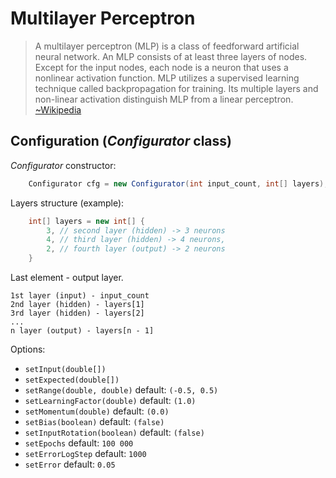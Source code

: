 
# Multilayer Perceptron
  
> A multilayer perceptron (MLP) is a class of feedforward artificial neural network. An MLP consists of at least three layers of nodes. Except for the input nodes, each node is a neuron that uses a nonlinear activation function. MLP utilizes a supervised learning technique called backpropagation for training. Its multiple layers and non-linear activation distinguish MLP from a linear perceptron. [~Wikipedia](https://en.wikipedia.org/wiki/Multilayer_perceptron)
#####
## Configuration (*Configurator* class)
*Configurator* constructor:
```java
    Configurator cfg = new Configurator(int input_count, int[] layers);
```

Layers structure (example):
```java
    int[] layers = new int[] {
	    3, // second layer (hidden) -> 3 neurons
	    4, // third layer (hidden) -> 4 neurons,
	    2, // fourth layer (output) -> 2 neurons
    }
```
Last element - output layer.

    1st layer (input) - input_count
    2nd layer (hidden) - layers[1]
    3rd layer (hidden) - layers[2]
    ...
    n layer (output) - layers[n - 1]
Options:

 - `setInput(double[])`
 - `setExpected(double[])`
 - `setRange(double, double)` default: `(-0.5, 0.5)`
 - `setLearningFactor(double)` default: `(1.0)`
 - `setMomentum(double)` default: `(0.0)`
 - `setBias(boolean)` default: `(false)`
 - `setInputRotation(boolean)` default: `(false)`
 - `setEpochs` default: `100 000`
 - `setErrorLogStep` default: `1000`
 - `setError` default: `0.05`
